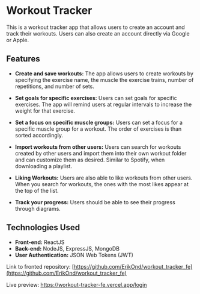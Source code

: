 # Workout Tracker

This is a workout tracker app that allows users to create an account and track their workouts. Users can also create an account directly via Google or Apple.

## Features

- **Create and save workouts:** The app allows users to create workouts by specifying the exercise name, the muscle the exercise trains, number of repetitions, and number of sets.

- **Set goals for specific exercises:** Users can set goals for specific exercises. The app will remind users at regular intervals to increase the weight for that exercise.

- **Set a focus on specific muscle groups:** Users can set a focus for a specific muscle group for a workout. The order of exercises is than sorted accordingly.

- **Import workouts from other users:** Users can search for workouts created by other users and import them into their own workout folder and can customize them as desired. Similar to Spotify, when downloading a playlist.

- **Liking Workouts:** Users are also able to like workouts from other users. When you search for workouts, the ones with the most likes appear at the top of the list.

- **Track your progress:** Users should be able to see their progress through diagrams.

## Technologies Used

- **Front-end:** ReactJS
- **Back-end:** NodeJS, ExpressJS, MongoDB
- **User Authentication:** JSON Web Tokens (JWT)

Link to fronted repository: [https://github.com/ErikOnd/workout_tracker_fe](https://github.com/ErikOnd/workout_tracker_fe)

Live preview: https://workout-tracker-fe.vercel.app/login
